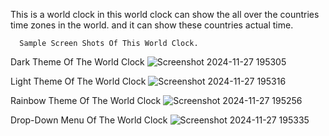 This is a world clock in this world clock can show the all over the countries time zones in the world.  and it can show these countries actual time.

      Sample Screen Shots Of This World Clock.

Dark Theme Of The World Clock
![Screenshot 2024-11-27 195305](https://github.com/user-attachments/assets/ba08fa73-1cbe-404c-8f71-3fa5f6f73ada)

Light Theme Of The World Clock
![Screenshot 2024-11-27 195316](https://github.com/user-attachments/assets/d10859c4-d71e-4596-b21a-0446abccc14a)

Rainbow Theme Of The World Clock
![Screenshot 2024-11-27 195256](https://github.com/user-attachments/assets/6f0ac9b8-a5dd-4849-bcf9-0cfb5a6765d7)

Drop-Down Menu Of The World Clock
![Screenshot 2024-11-27 195335](https://github.com/user-attachments/assets/d893c41f-7dcd-42ed-9c17-5c7d585efb6b)







